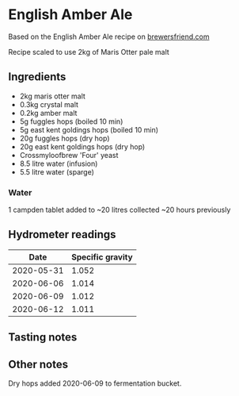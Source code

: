 # English Amber Ale

Based on the English Amber Ale recipe on [brewersfriend.com](https://www.brewersfriend.com/homebrew/recipe/view/491069/english-amber-ale-199-)

Recipe scaled to use 2kg of Maris Otter pale malt

## Ingredients

* 2kg maris otter malt
* 0.3kg crystal malt
* 0.2kg amber malt
* 5g fuggles hops (boiled 10 min)
* 5g east kent goldings hops (boiled 10 min)
* 20g fuggles hops (dry hop)
* 20g east kent goldings hops (dry hop)
* Crossmyloofbrew 'Four' yeast
* 8.5 litre water (infusion)
* 5.5 litre water (sparge)

### Water

1 campden tablet added to ~20 litres collected ~20 hours previously

## Hydrometer readings

| Date       | Specific gravity |
| ---------- | ---------------- |
| 2020-05-31 | 1.052            |
| 2020-06-06 | 1.014            |
| 2020-06-09 | 1.012            |
| 2020-06-12 | 1.011            |

## Tasting notes

## Other notes

Dry hops added 2020-06-09 to fermentation bucket.
